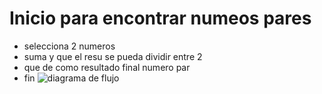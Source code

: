 # Inicio  para encontrar numeos pares
* selecciona 2 numeros
*  suma y que el resu  se pueda dividir entre 2
* que de como resultado final numero par
* fin
![diagrama de flujo](https://github.com/LOPEZROSA/corecore-practice/assets/132624136/f850aef8-63e8-4a80-acfb-2214d8978b61)
